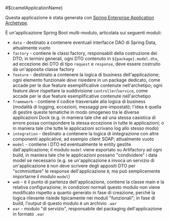 #${camelApplicationName}

Questa applicazione è stata generata con
[Spring Enterprise Application Archetype](http://gitlab.carige.web/development-general/java/maven-archetypes/spring-enterprise-application-archetype).

È un'applicazione Spring Boot multi-modulo, articolata sui seguenti moduli:
- `data` - destinato a contenere eventuali interfacce DAO di Spring Data, attualmente vuoto
- `factory` - contiene le classi factory, responsabili della costruzione dei DTO; in termini
  generali, ogni DTO contenuto in `${package}.model.dto`, ad eccezione dei DTO di tipo
  `request` e `response`, deve essere costruito da un'apposita classe factory
- `feature` - destinato a contenere la logica di business dell'applicazione; ogni elemento
  funzionale *deve* risiedere in un package dedicato, come accade per le due feature
  esemplificative contenute nell'archetipo; ogni feature *deve* rispettare la suddivisione
  `controller`/`service`, come accade per le due feature esemplificative contenute nell'archetipo
- `framework` - contiene il codice trasversale alla logica di business (modalità di logging,
  eccezioni, messaggi pre-impostati); l'idea è quella di gestire queste tematiche in modo
  omogeneo tra le diverse applicazioni Dock (e.g. in maniera tale che ad una stessa casistica
  di errore possa corrispondere la stessa eccezione in tutte le applicazioni; o in maniera
  tale che tutte le applicazioni scrivano log allo stesso modo)
- `integration` - destinato a contenere la logica di iintegrazione con altre componenti
  applicative, ad esempio client SOAP; attualmente vuoto
- `model` - contiene i DTO ed eventualmente le entity gestite dall'applicazione; il modulo
  `model` viene esportato su Artifactory ad ogni build, in maniera tale che le applicazioni
  possano "condividere" i data model se necessario (e.g. se un'applicazione `A` invoca un
  servizio di un'applicazione `B` non deve scrivere degli appositi DTO per "scimmiottare"
  le response dell'applicazione `B`, ma può semplicemente importarne il modulo `model`)
- `web` - è il punto di partenza dell'applicazione, contiene la classe main e la
  relativa configurazione; in condizioni normali questo modulo non viene modificato
  rispetto a quanto generato in fase di creazione, perché la logica rilevante risiede
  tipicamente nei moduli "funzionali"; in fase di build, l'output di questo modulo è
  un archivio `.war`
- `ear` - modulo "di servizio", responsabile del packaging dell'applicazione in formato `.ear`